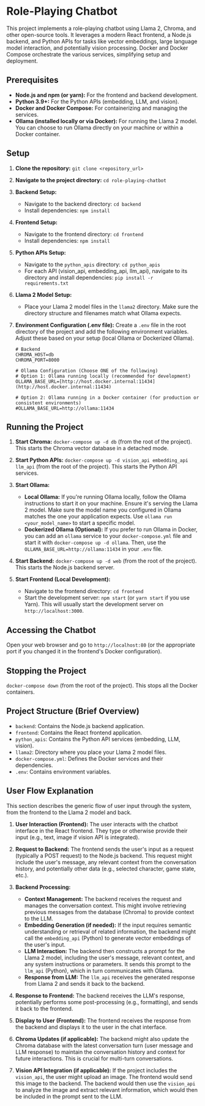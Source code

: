 # Role-Playing Chatbot

This project implements a role-playing chatbot using Llama 2, Chroma, and other open-source tools. It leverages a modern React frontend, a Node.js backend, and Python APIs for tasks like vector embeddings, large language model interaction, and potentially vision processing. Docker and Docker Compose orchestrate the various services, simplifying setup and deployment.

## Prerequisites

- **Node.js and npm (or yarn):** For the frontend and backend development.
- **Python 3.9+:** For the Python APIs (embedding, LLM, and vision).
- **Docker and Docker Compose:** For containerizing and managing the services.
- **Ollama (installed locally or via Docker):** For running the Llama 2 model. You can choose to run Ollama directly on your machine or within a Docker container.

## Setup

1.  **Clone the repository:** `git clone <repository_url>`
2.  **Navigate to the project directory:** `cd role-playing-chatbot`

3.  **Backend Setup:**

    - Navigate to the backend directory: `cd backend`
    - Install dependencies: `npm install`

4.  **Frontend Setup:**

    - Navigate to the frontend directory: `cd frontend`
    - Install dependencies: `npm install`

5.  **Python APIs Setup:**

    - Navigate to the `python_apis` directory: `cd python_apis`
    - For each API (vision_api, embedding_api, llm_api), navigate to its directory and install dependencies: `pip install -r requirements.txt`

6.  **Llama 2 Model Setup:**

    - Place your Llama 2 model files in the `llama2` directory. Make sure the directory structure and filenames match what Ollama expects.

7.  **Environment Configuration (.env file):** Create a `.env` file in the root directory of the project and add the following environment variables. Adjust these based on your setup (local Ollama or Dockerized Ollama).

    ```
    # Backend
    CHROMA_HOST=db
    CHROMA_PORT=8000

    # Ollama Configuration (Choose ONE of the following)
    # Option 1: Ollama running locally (recommended for development)
    OLLAMA_BASE_URL=[http://host.docker.internal:11434](http://host.docker.internal:11434)

    # Option 2: Ollama running in a Docker container (for production or consistent environments)
    #OLLAMA_BASE_URL=http://ollama:11434
    ```

## Running the Project

1.  **Start Chroma:** `docker-compose up -d db` (from the root of the project). This starts the Chroma vector database in a detached mode.

2.  **Start Python APIs:** `docker-compose up -d vision_api embedding_api llm_api` (from the root of the project). This starts the Python API services.

3.  **Start Ollama:**

    - **Local Ollama:** If you're running Ollama locally, follow the Ollama instructions to start it on your machine. Ensure it's serving the Llama 2 model. Make sure the model name you configured in Ollama matches the one your application expects. Use `ollama run <your_model_name>` to start a specific model.
    - **Dockerized Ollama (Optional):** If you prefer to run Ollama in Docker, you can add an `ollama` service to your `docker-compose.yml` file and start it with `docker-compose up -d ollama`. Then, use the `OLLAMA_BASE_URL=http://ollama:11434` in your `.env` file.

4.  **Start Backend:** `docker-compose up -d web` (from the root of the project). This starts the Node.js backend server.

5.  **Start Frontend (Local Development):**
    - Navigate to the frontend directory: `cd frontend`
    - Start the development server: `npm start` (or `yarn start` if you use Yarn). This will usually start the development server on `http://localhost:3000`.

## Accessing the Chatbot

Open your web browser and go to `http://localhost:80` (or the appropriate port if you changed it in the frontend's Docker configuration).

## Stopping the Project

`docker-compose down` (from the root of the project). This stops all the Docker containers.

## Project Structure (Brief Overview)

- `backend`: Contains the Node.js backend application.
- `frontend`: Contains the React frontend application.
- `python_apis`: Contains the Python API services (embedding, LLM, vision).
- `llama2`: Directory where you place your Llama 2 model files.
- `docker-compose.yml`: Defines the Docker services and their dependencies.
- `.env`: Contains environment variables.

## User Flow Explanation

This section describes the generic flow of user input through the system, from the frontend to the Llama 2 model and back.

1.  **User Interaction (Frontend):** The user interacts with the chatbot interface in the React frontend. They type or otherwise provide their input (e.g., text, image if vision API is integrated).

2.  **Request to Backend:** The frontend sends the user's input as a request (typically a POST request) to the Node.js backend. This request might include the user's message, any relevant context from the conversation history, and potentially other data (e.g., selected character, game state, etc.).

3.  **Backend Processing:**

    - **Context Management:** The backend receives the request and manages the conversation context. This might involve retrieving previous messages from the database (Chroma) to provide context to the LLM.
    - **Embedding Generation (if needed):** If the input requires semantic understanding or retrieval of related information, the backend might call the `embedding_api` (Python) to generate vector embeddings of the user's input.
    - **LLM Interaction:** The backend then constructs a prompt for the Llama 2 model, including the user's message, relevant context, and any system instructions or parameters. It sends this prompt to the `llm_api` (Python), which in turn communicates with Ollama.
    - **Response from LLM:** The `llm_api` receives the generated response from Llama 2 and sends it back to the backend.

4.  **Response to Frontend:** The backend receives the LLM's response, potentially performs some post-processing (e.g., formatting), and sends it back to the frontend.

5.  **Display to User (Frontend):** The frontend receives the response from the backend and displays it to the user in the chat interface.

6.  **Chroma Updates (if applicable):** The backend might also update the Chroma database with the latest conversation turn (user message and LLM response) to maintain the conversation history and context for future interactions. This is crucial for multi-turn conversations.

7.  **Vision API Integration (if applicable):** If the project includes the `vision_api`, the user might upload an image. The frontend would send this image to the backend. The backend would then use the `vision_api` to analyze the image and extract relevant information, which would then be included in the prompt sent to the LLM.
